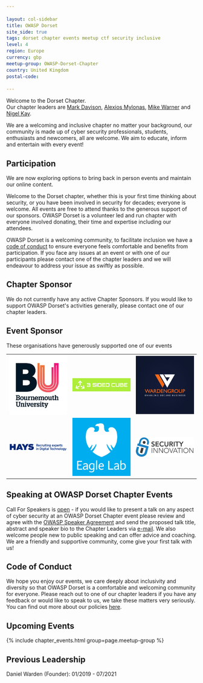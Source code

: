 ```yaml
---

layout: col-sidebar
title: OWASP Dorset
site_side: true
tags: dorset chapter events meetup ctf security inclusive
level: 4
region: Europe
currency: gbp
meetup-group: OWASP-Dorset-Chapter
country: United Kingdom
postal-code: 

---
```

Welcome to the Dorset Chapter.  
Our chapter leaders are [Mark Davison](mailto:mark.davison@owasp.org), [Alexios Mylonas](mailto:alexios.mylonas@owasp.org), [Mike Warner](mailto:michael.warner@owasp.org) and [Nigel Kay](mailto:nigel.kay@owasp.org).  


We are a welcoming and inclusive chapter no matter your background, our community is made up of cyber security professionals, students, enthusiasts and newcomers, all are welcome. We aim to educate, inform and entertain with every event!

## Participation
We are now exploring options to bring back in person events and maintain our online content.

Welcome to the Dorset chapter, whether this is your first time thinking about security, or you have been involved in security for decades; everyone is welcome. All events are free to attend thanks to the generous support of our sponsors. OWASP Dorset is a volunteer led and run chapter with everyone involved donating, their time and expertise including our attendees. 

OWASP Dorset is a welcoming community, to facilitate inclusion we have a [code of conduct](https://owasp.org/www-policy/) to ensure everyone feels comfortable and benefits from participation. If you face any issues at an event or with one of our participants please contact one of the chapter leaders and we will endeavour to address your issue as swiftly as possible. 

## Chapter Sponsor

We do not currently have any active Chapter Sponsors. If you would like to support OWASP Dorset's activities generally, please contact one of our chapter leaders.

## Event Sponsor
These organisations have generously supported one of our events

<table cellpadding="15" cellspacing="0">
<tr>
<td>

<img src="assets/images/Bournemouth_University_Logo.jpg" alt="Bournemouth University" width="200"/>

</td>
<td>


<img src="assets/images/3SIDEDCUBE_logo.jpg" alt="3-Sided-Cube" width="200"/>

</td>
<td>

<img src="assets/images/WardenGroupLtd-Logo3.png" alt="WardenGroup" width="200"/>

</td>
</tr>
<tr>
<td>
<img src="assets/images/Hays_Digital_Technology.png" alt="Hays Digital" width="200"/>

</td>
<td>
<img src="assets/images/Barclays-EL-Standard-White-Eagle-Logo-RGB.jpg" alt="Barclays" width="200"/>

</td>
<td>
<img src="assets/images/security_innovation_logo.png" alt="Security Innovation" width="200"/>

</td>
</tr>
</table>

## Speaking at OWASP Dorset Chapter Events
Call For Speakers is [open](mailto:mark.davison@owasp.org) - if you would like to present a talk on any aspect of cyber security at an OWASP Dorset Chapter event please review and agree with the [OWASP Speaker Agreement](https://owasp.org/www-policy/) and send the proposed talk title, abstract and speaker bio to the Chapter Leaders via [e-mail](mailto:mark.davison@owasp.org).
We also welcome people new to public speaking and can offer advice and coaching. We are a friendly and supportive community, come give your first talk with us!

## Code of Conduct
We hope you enjoy our events, we care deeply about inclusivity and diversity so that OWASP Dorset is a comfortable and welcoming community for everyone. Please reach out to one of our chapter leaders if you have any feedback or would like to speak to us, we take these matters very seriously. You can find out more about our policies [here](https://owasp.org/www-policy/).


## Upcoming Events

{% include chapter_events.html group=page.meetup-group %}

## Previous Leadership
Daniel Warden (Founder): 01/2019 - 07/2021
